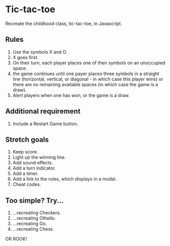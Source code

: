 # Tic-tac-toe

Recreate the childhood class, tic-tac-toe, in Javascript. 

## Rules

1. Use the symbols X and O.
2. X goes first.
3. On their turn, each player places one of their symbols on an unoccupied space.
4. the game continues until one payer places three symbols in a straight line (horizontal, vertical, or diagonal - in which case this player wins) or there are no remaining available spaces (in which case the game is a draw).
5. Alert players when one has won, or the game is a draw.

## Additional requirement

1. Include a Restart Game button.

## Stretch goals

1. Keep score. 
2. Light up the winning line.
3. Add sound effects.
4. Add a turn indicator.
5. Add a timer.
6. Add a link to the rules, which displays in a modal.
7. Cheat codes. 

## Too simple? Try...

1. ...recreating Checkers. 
2. ...recreating Othello.
3. ...recreating Go.
4. ...recreating Chess. 

OR ROOK! 